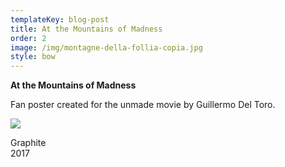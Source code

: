 ```yaml
---
templateKey: blog-post
title: At the Mountains of Madness
order: 2
image: /img/montagne-della-follia-copia.jpg
style: bow
---
```

**At the Mountains of Madness**

Fan poster created for the unmade movie by Guillermo Del Toro.



![](/img/at_the_mountains_of_madness.jpg)

Graphite\
2017
